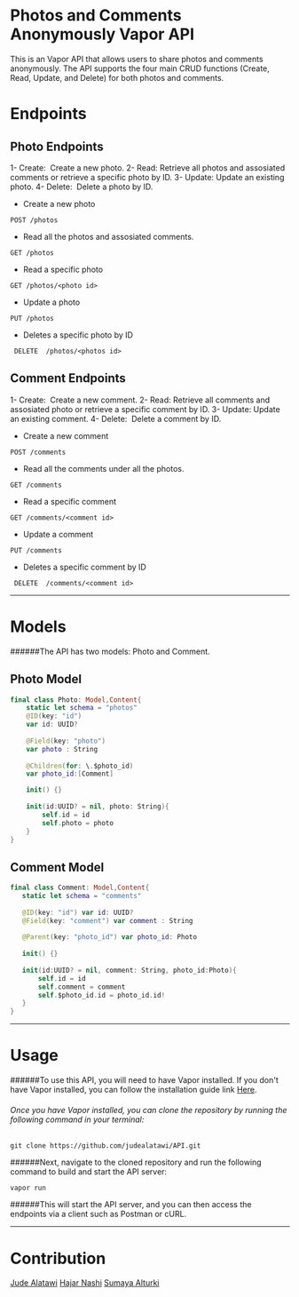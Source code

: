 # **Photos and Comments Anonymously Vapor API**
This is an Vapor API that allows users to share photos and comments anonymously. The API supports the four main CRUD functions (Create, Read, Update, and Delete) for both photos and comments.

# **Endpoints**
## Photo Endpoints
1- Create:  Create a new photo.
2- Read: Retrieve all photos and assosiated comments or retrieve a specific photo by ID.
3- Update: Update an existing photo.
4- Delete:  Delete a photo by ID.

- Create a new photo

```
POST /photos
```
- Read all the photos and assosiated comments.

```
GET /photos
```
- Read a specific photo

```
GET /photos/<photo id>
 ```

- Update a photo

```
PUT /photos
 ```

- Deletes a specific photo by ID

```
 DELETE  /photos/<photos id>
 ```

## Comment **Endpoints**

1- Create:  Create a new comment.
2- Read: Retrieve all comments and assosiated photo or retrieve a specific comment by ID.
3- Update: Update an existing comment.
4- Delete:  Delete a comment by ID.

- Create a new comment

```
POST /comments
```
- Read all the comments under all the photos.

```
GET /comments
```
- Read a specific comment

```
GET /comments/<comment id>
 ```

- Update a comment

```
PUT /comments
 ```

- Deletes a specific comment by ID

```
 DELETE  /comments/<comment id>
 ```
----
# **Models**
######The API has two models: Photo and Comment.


## Photo Model
```swift
final class Photo: Model,Content{
    static let schema = "photos"
    @ID(key: "id")
    var id: UUID?
    
    @Field(key: "photo")
    var photo : String
    
    @Children(for: \.$photo_id)
    var photo_id:[Comment]

    init() {}
    
    init(id:UUID? = nil, photo: String){
        self.id = id
        self.photo = photo
    }
}
```
    
## Comment Model
 ```swift
final class Comment: Model,Content{
    static let schema = "comments"
    
    @ID(key: "id") var id: UUID?
    @Field(key: "comment") var comment : String
    
    @Parent(key: "photo_id") var photo_id: Photo
    
    init() {}
    
    init(id:UUID? = nil, comment: String, photo_id:Photo){
        self.id = id
        self.comment = comment
        self.$photo_id.id = photo_id.id!
    }
}
```
----
# **Usage**
######To use this API, you will need to have Vapor installed. If you don't have Vapor installed, you can follow the installation guide link [Here](https://docs.vapor.codes/install/macos/).

###### Once you have Vapor installed, you can clone the repository by running the following command in your terminal:
```
git clone https://github.com/judealatawi/API.git
```
######Next, navigate to the cloned repository and run the following command to build and start the API server:
```
vapor run
```
    
######This will start the API server, and you can then access the endpoints via a client such as Postman or cURL.

----
# **Contribution**
[Jude Alatawi](https://github.com/judealatawi)
[Hajar Nashi]()
[Sumaya Alturki
]()
